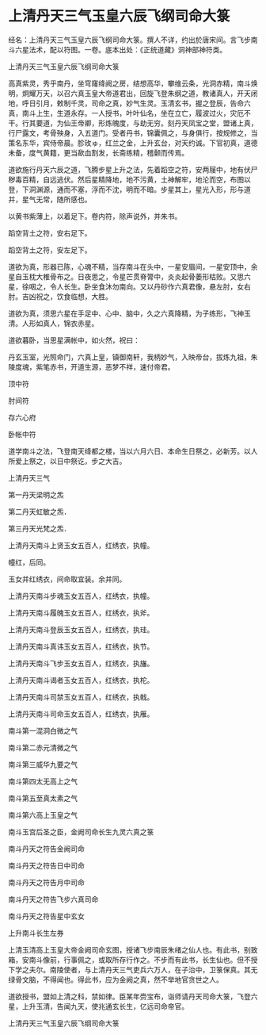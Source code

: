 # 上清丹天三气玉皇六辰飞纲司命大箓

经名：上清丹天三气玉皇六辰飞纲司命大箓。撰人不详，约出於唐宋间。言飞步南斗六星法术，配以符图。一卷。底本出处：《正统道藏》洞神部神符类。

上清丹天三气玉皇六辰飞纲司命大箓

高真紫灵，秀乎南丹，坐穹窿绛阙之房，结想高华，攀维云条，光洞赤精，南斗焕明，炯耀万天，以召六真玉皇大帝道君出，回旋飞登朱纲之道，教诸真人，开天闭地，呼日引月，敕制千灵，司命之真，妙气生灵。玉清玄书，握之登辰，告命六真，南斗上生，生道永存。一人授书，叶叶仙名，坐在立亡，履波过火，灾厄不干。行其要道，为仙王帝卿，形炼魄度，与劫无穷。刻丹天凤宝之堂，盟诸上真，行尸露文，考骨殃身，入五道门。受者丹书，锦囊佩之，与身俱行，按规修之，当策名东华，宾侍帝晨。胗玫ゅ，红兰之金，上升玄台，对天约诚。下官初真，道德未备，度气黄籍，更当歃血割发，长斋练精，稽颡而传焉。

道欲施行丹天六辰之道，飞腾步星上升之法，先着蹈空之符，安两屦中，地有伏尸秽毒百精，自远逃伏。然后星精降地，地不污黄，土神解牢，地沦而空，布图以登，下洞渊源，通而不塞，浮而不沈，明而不暗。步星其上，星光入形，形与道并，星气无常，随所感也。

以黄书紫薄上，以着足下。卷内符，除声说外，并朱书。

蹈空背土之符，安右足下。

蹈空背土之符，安左足下。

道欲为真，形器已陈，心魂不精，当存南斗在头中，一星安眉间，一星安顶中，余星自玉枕大椎骨布之。日夜思之，令星芒贯脊膂中，炎炎起骨萎形枯败。又思六星，徐咽之，令人长生。卧坐食沐勿南向。又以丹砂作六真君像，悬左肘，女右肘。吉凶祝之，饮食临想，大胜。

道欲为真，须思六星在手足中、心中、脑中，久之六真降精，为子练形，飞神玉清。人形如真人，锦衣赤星。

道欲暮卧，当思星满帐中，如火然，祝曰：

丹玄玉室，光照命门，六真上皇，镇御南轩，我柄妙气，入映帝台，拔炼九祖，朱陵度魂，紫笔赤书，开道生源，恶梦不祥，速付帝君。

顶中符

肘间符

存六心府

卧帐中符

道学南斗之法，飞登南天绛都之楼，当以六月六日、本命生日祭之，必新芳。以人所爱上祭之，以日中祭讫，步之大吉。

上清丹天三气

第一丹天梁明之炁

第二丹天虹敏之炁．

第三丹天光梵之炁．

上清丹天南斗上贤玉女五百人，红绣衣，执幢。

幢红，后同。

玉女并红绣衣，间命取宜装。余并同。

上清丹天南斗步魂玉女五百人，红绣衣，执幢。

上清丹天南斗履魄玉女五百人，红绣衣，执斧。

上清丹天南斗登辰玉女五百人，红绣衣，执珪。

上清丹天南斗真讳玉女五百人，红绣衣，执节。

上清丹天南斗飞步玉女五百人，红绣衣，执旛。

上清丹天南斗谒者玉女五百人，红绣衣，执柁。

上清丹天南斗司禁玉女五百人，红绣衣，执戟。

上清丹天南斗司命玉女五百人，红绣衣，执雁。

南斗第一混洞白微之气

南斗第二赤元清微之气

南斗第三威华九要之气

南斗第四太无高上之气

南斗第五至真太素之气

南斗第六高上玉皇之气

南斗玉宫后圣之臣，金阙司命长生九灵六真之箓

南斗丹天之符告金阙司命

南斗丹天之符告日中司命

南斗丹天之符告月中司命

南斗丹天之符告飞步六真司命

南斗丹天之符告星中玄女

上升南斗长生左券

上清玉清高上玉皇大帝金阙司命玄图，授诸飞步南辰朱绪之仙人也。有此书，别致箱，安南斗像前，行事佩之，或取所存行作之。不步而有此书，长生仙也。但不授下学之夫尔。南陵使者，与上清丹天三气吏兵六万人，在子治中，卫箓保真。其无绿骨文脑，不得闻也。得此书，应为金阙之真，然不举地官贪世之人。

道欲授书，盟如上清之科，禁如律。臣某年赍宝布，诣师请丹天司命大箓，飞登六星，上升玉清，告闻九天，使兆通玄长生，亿远司命帝官。

上清丹天三气玉皇六辰飞纲司命大箓

